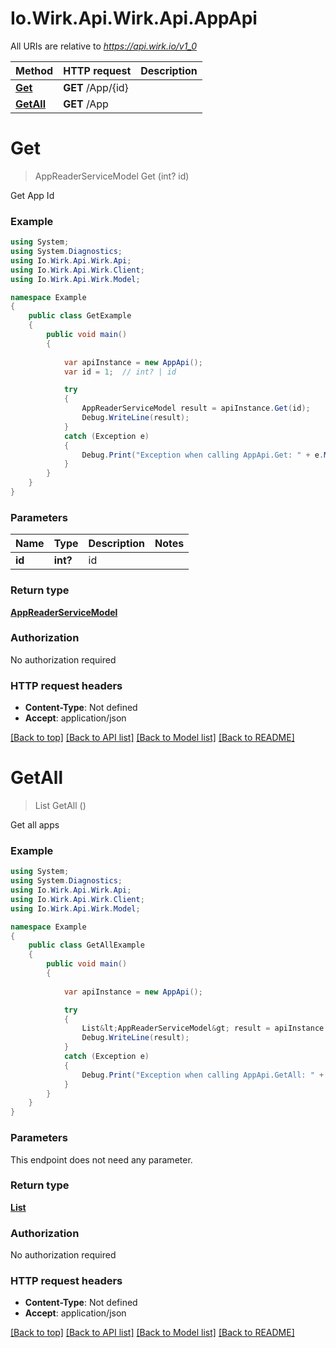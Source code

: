 # Io.Wirk.Api.Wirk.Api.AppApi

All URIs are relative to *https://api.wirk.io/v1_0*

Method | HTTP request | Description
------------- | ------------- | -------------
[**Get**](AppApi.md#get) | **GET** /App/{id} | 
[**GetAll**](AppApi.md#getall) | **GET** /App | 


# **Get**
> AppReaderServiceModel Get (int? id)



Get App Id

### Example
```csharp
using System;
using System.Diagnostics;
using Io.Wirk.Api.Wirk.Api;
using Io.Wirk.Api.Wirk.Client;
using Io.Wirk.Api.Wirk.Model;

namespace Example
{
    public class GetExample
    {
        public void main()
        {
            
            var apiInstance = new AppApi();
            var id = 1;  // int? | id

            try
            {
                AppReaderServiceModel result = apiInstance.Get(id);
                Debug.WriteLine(result);
            }
            catch (Exception e)
            {
                Debug.Print("Exception when calling AppApi.Get: " + e.Message );
            }
        }
    }
}
```

### Parameters

Name | Type | Description  | Notes
------------- | ------------- | ------------- | -------------
 **id** | **int?**| id | 

### Return type

[**AppReaderServiceModel**](AppReaderServiceModel.md)

### Authorization

No authorization required

### HTTP request headers

 - **Content-Type**: Not defined
 - **Accept**: application/json

[[Back to top]](#) [[Back to API list]](../README.md#documentation-for-api-endpoints) [[Back to Model list]](../README.md#documentation-for-models) [[Back to README]](../README.md)

# **GetAll**
> List<AppReaderServiceModel> GetAll ()



Get all apps

### Example
```csharp
using System;
using System.Diagnostics;
using Io.Wirk.Api.Wirk.Api;
using Io.Wirk.Api.Wirk.Client;
using Io.Wirk.Api.Wirk.Model;

namespace Example
{
    public class GetAllExample
    {
        public void main()
        {
            
            var apiInstance = new AppApi();

            try
            {
                List&lt;AppReaderServiceModel&gt; result = apiInstance.GetAll();
                Debug.WriteLine(result);
            }
            catch (Exception e)
            {
                Debug.Print("Exception when calling AppApi.GetAll: " + e.Message );
            }
        }
    }
}
```

### Parameters
This endpoint does not need any parameter.

### Return type

[**List<AppReaderServiceModel>**](AppReaderServiceModel.md)

### Authorization

No authorization required

### HTTP request headers

 - **Content-Type**: Not defined
 - **Accept**: application/json

[[Back to top]](#) [[Back to API list]](../README.md#documentation-for-api-endpoints) [[Back to Model list]](../README.md#documentation-for-models) [[Back to README]](../README.md)

